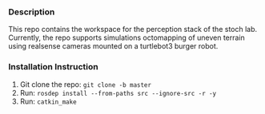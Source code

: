 ### Description 
This repo contains the workspace for the perception stack of the stoch lab. Currently, the repo supports simulations octomapping of uneven terrain using realsense cameras mounted on a turtlebot3 burger robot. 

### Installation Instruction 

1) Git clone the repo:
 `git clone -b master `  
2) Run: `rosdep install --from-paths src --ignore-src -r -y`
3) Run: `catkin_make`








